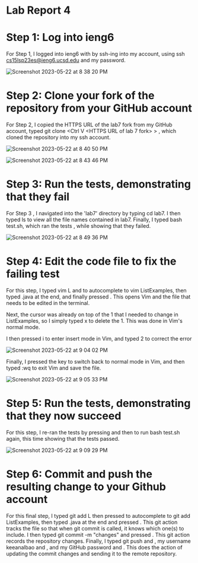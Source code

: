 # Lab Report 4

# Step 1: Log into ieng6

For Step 1, I logged into ieng6 with by ssh-ing into my account, using ssh cs15lsp23es@ieng6.ucsd.edu and my password.

![Screenshot 2023-05-22 at 8 38 20 PM](https://github.com/gauravn17/cse-15l-lab-reports/assets/93863977/edc85a15-d5d4-4e02-abfc-5d0a74010126)

# Step 2: Clone your fork of the repository from your GitHub account

For Step 2, I copied the HTTPS URL of the lab7 fork from my GitHub account, typed git clone <Ctrl V <HTTPS URL of lab 7 fork> > , which cloned the repository into my ssh account.

![Screenshot 2023-05-22 at 8 40 50 PM](https://github.com/gauravn17/cse-15l-lab-reports/assets/93863977/b35e0ef0-42ac-47fe-8476-02477a8d2977)

![Screenshot 2023-05-22 at 8 43 46 PM](https://github.com/gauravn17/cse-15l-lab-reports/assets/93863977/0b205e6a-b8ca-4bf7-a0e3-4f71f5dd6cd9)


# Step 3: Run the tests, demonstrating that they fail

For Step 3 , I navigated into the 'lab7' directory by typing cd lab7. I then typed ls  to view all the file names contained in lab7. Finally, I typed bash test.sh, which ran the tests , while showing that they failed.
  
 ![Screenshot 2023-05-22 at 8 49 36 PM](https://github.com/gauravn17/cse-15l-lab-reports/assets/93863977/25360ce3-2231-43ac-b2cd-a4767d2bf0ac)


# Step 4: Edit the code file to fix the failing test
For this step, I typed vim L and <tab> to autocomplete to vim ListExamples, then typed .java at the end, and finally pressed <enter>. This opens Vim and the file that needs to be edited in the terminal.
  

Next, the cursor was already on top of the 1 that I needed to change in ListExamples, so I simply typed x to delete the 1. This was done in Vim's normal mode.

I then pressed i to enter insert mode in Vim, and typed 2 to correct the error
  
  ![Screenshot 2023-05-22 at 9 04 02 PM](https://github.com/gauravn17/cse-15l-lab-reports/assets/93863977/17ef8b81-69c5-4f23-bab8-06a47e388263)


Finally, I pressed the <esc> key to switch back to normal mode in Vim, and then typed :wq to exit Vim and save the file.
  
![Screenshot 2023-05-22 at 9 05 33 PM](https://github.com/gauravn17/cse-15l-lab-reports/assets/93863977/99ceb63c-0f48-44ec-8351-976597309562)

# Step 5: Run the tests, demonstrating that they now succeed
For this step, I re-ran the tests by pressing <up><up> and then <enter> to run bash test.sh again, this time showing that the tests passed.

  ![Screenshot 2023-05-22 at 9 09 29 PM](https://github.com/gauravn17/cse-15l-lab-reports/assets/93863977/f13f7917-f13e-4819-a365-670517f6c2a7)


# Step 6: Commit and push the resulting change to your Github account
For this final step, I typed git add L then pressed <tab> to autocomplete to git add ListExamples, then typed .java at the end and pressed <enter>. This git action tracks the file so that when git commit is called, it knows which one(s) to include. I then typed git commit -m "changes" and pressed <enter>. This git action records the repository changes. Finally, I typed git push and <enter>, my username keeanalbao and <enter>, and my GitHub password and <enter>. This does the action of updating the commit changes and sending it to the remote repository.

  
